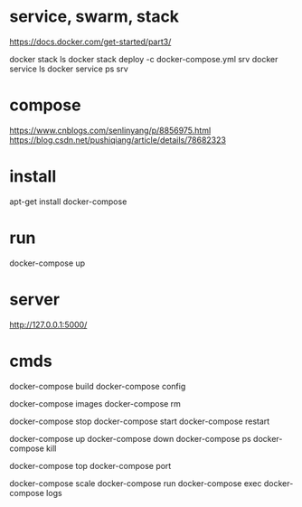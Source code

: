# service, swarm, stack
https://docs.docker.com/get-started/part3/

docker stack ls
docker stack deploy -c docker-compose.yml srv
docker service ls
docker service ps srv

# compose
https://www.cnblogs.com/senlinyang/p/8856975.html
https://blog.csdn.net/pushiqiang/article/details/78682323

# install
apt-get install docker-compose

# run
docker-compose up

# server
http://127.0.0.1:5000/

# cmds
docker-compose build
docker-compose config

docker-compose images
docker-compose rm

docker-compose stop
docker-compose start
docker-compose restart

docker-compose up
docker-compose down
docker-compose ps
docker-compose kill

docker-compose top
docker-compose port

docker-compose scale
docker-compose run
docker-compose exec
docker-compose logs

